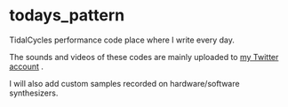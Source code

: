 # todays_pattern

TidalCycles performance code place where I write every day.

The sounds and videos of these codes are mainly uploaded to [my Twitter account](https://twitter.com/hiroki_mtplc) .

I will also add custom samples recorded on hardware/software synthesizers.
